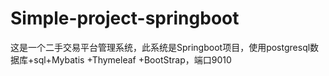 # Simple-project-springboot
这是一个二手交易平台管理系统，此系统是Springboot项目，使用postgresql数据库+sql+Mybatis +Thymeleaf +BootStrap，端口9010

